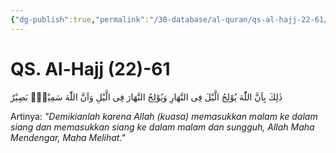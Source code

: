 ```yaml
---
{"dg-publish":true,"permalink":"/30-database/al-quran/qs-al-hajj-22-61/"}
---
```



# QS. Al-Hajj (22)-61
ذٰلِكَ بِاَنَّ اللّٰهَ يُوْلِجُ الَّيْلَ فِى النَّهَارِ وَيُوْلِجُ النَّهَارَ فِى الَّيْلِ وَاَنَّ اللّٰهَ سَمِيْعٌۢ بَصِيْرٌ 

Artinya: *"Demikianlah karena Allah (kuasa) memasukkan malam ke dalam siang dan memasukkan siang ke dalam malam dan sungguh, Allah Maha Mendengar, Maha Melihat."*
